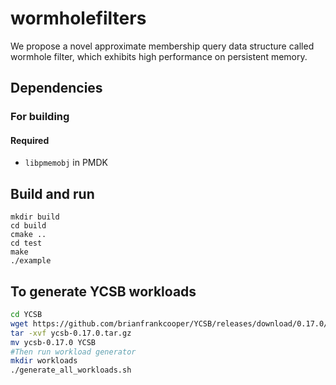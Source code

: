 # wormholefilters

We propose a novel approximate membership query data structure called wormhole filter, which exhibits high performance on persistent memory.


## Dependencies

### For building

#### Required

* `libpmemobj` in PMDK

## Build and run

```
mkdir build
cd build
cmake ..
cd test
make
./example
```

## To generate YCSB workloads
```sh
cd YCSB
wget https://github.com/brianfrankcooper/YCSB/releases/download/0.17.0/ycsb-0.17.0.tar.gz
tar -xvf ycsb-0.17.0.tar.gz
mv ycsb-0.17.0 YCSB
#Then run workload generator
mkdir workloads
./generate_all_workloads.sh
```
